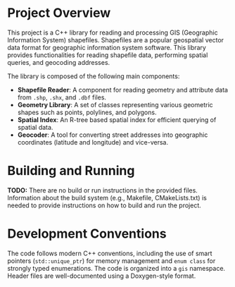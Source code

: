 # Project Overview

This project is a C++ library for reading and processing GIS (Geographic Information System) shapefiles. Shapefiles are a popular geospatial vector data format for geographic information system software. This library provides functionalities for reading shapefile data, performing spatial queries, and geocoding addresses.

The library is composed of the following main components:

*   **Shapefile Reader**: A component for reading geometry and attribute data from `.shp`, `.shx`, and `.dbf` files.
*   **Geometry Library**: A set of classes representing various geometric shapes such as points, polylines, and polygons.
*   **Spatial Index**: An R-tree based spatial index for efficient querying of spatial data.
*   **Geocoder**: A tool for converting street addresses into geographic coordinates (latitude and longitude) and vice-versa.

# Building and Running

**TODO:** There are no build or run instructions in the provided files. Information about the build system (e.g., Makefile, CMakeLists.txt) is needed to provide instructions on how to build and run the project.

# Development Conventions

The code follows modern C++ conventions, including the use of smart pointers (`std::unique_ptr`) for memory management and `enum class` for strongly typed enumerations. The code is organized into a `gis` namespace. Header files are well-documented using a Doxygen-style format.
